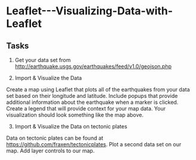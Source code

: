 # Leaflet---Visualizing-Data-with-Leaflet
## Tasks

1. Get your data set from http://earthquake.usgs.gov/earthquakes/feed/v1.0/geojson.php

2. Import & Visualize the Data

  Create a map using Leaflet that plots all of the earthquakes from your data set based on their longitude and latitude.
  Include popups that provide additional information about the earthquake when a marker is clicked.
  Create a legend that will provide context for your map data.
  Your visualization should look something like the map above.
  
3. Import & Visualize the Data on tectonic plates 

  Data on tectonic plates can be found at https://github.com/fraxen/tectonicplates.
  Plot a second data set on our map.
  Add layer controls to our map.

